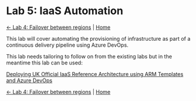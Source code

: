 # Lab 5: IaaS Automation

[<- Lab 4: Failover between regions](https://github.com/gidavies/MovingToInfraAsCodeLab/blob/master/MoveIacLab4.md) | [Home](https://github.com/gidavies/MovingToInfraAsCodeLab/blob/master/README.md)

This lab will cover automating the provisioning of infrastructure as part of a continuous delivery pipeline using Azure DevOps.

This lab needs tailoring to follow on from the existing labs but in the meantime this lab can be used:

[Deploying UK Official IaaS Reference Architecture using ARM Templates and Azure DevOps](https://github.com/gidavies/AzureDevOps-UKGovRefArch)

[<- Lab 4: Failover between regions](https://github.com/gidavies/MovingToInfraAsCodeLab/blob/master/MoveIacLab4.md) | [Home](https://github.com/gidavies/MovingToInfraAsCodeLab/blob/master/README.md)
